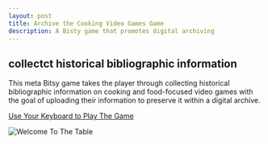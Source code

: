 ```yaml
---
layout: post
title: Archive the Cooking Video Games Game
description: A Bisty game that promotes digital archiving
---
```


## collectct historical bibliographic information

This meta Bitsy game takes the player through collecting historical bibliographic information on cooking and food-focused video games with the goal of uploading their information to preserve it within a digital archive.

[Use Your Keyboard to Play The Game](https://madeofallwork.itch.io/archive-the-cooking-video-games)

![Welcome To The Table](/AZLScholarlyWorkGradfolio/assets/images/CookingGame.png "Amelia Simmons Historical Recipe Remix Bot")
